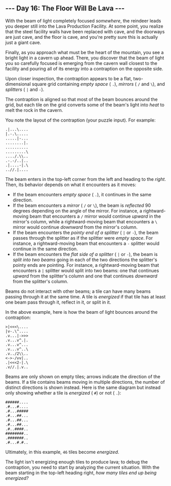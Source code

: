 ## \-\-\- Day 16: The Floor Will Be Lava ---

With the beam of light completely focused _somewhere_, the reindeer leads you
deeper still into the Lava Production Facility. At some point, you realize that
the steel facility walls have been replaced with cave, and the doorways are
just cave, and the floor is cave, and you're pretty sure this is actually just
a giant cave.

Finally, as you approach what must be the heart of the mountain, you see a
bright light in a cavern up ahead. There, you discover that the beam of light
you so carefully focused is emerging from the cavern wall closest to the
facility and pouring all of its energy into a contraption on the opposite side.

Upon closer inspection, the contraption appears to be a flat, two-dimensional
square grid containing _empty space_ ( `.`), _mirrors_ ( `/` and `\`), and
_splitters_ ( `|` and `-`).

The contraption is aligned so that most of the beam bounces around the grid,
but each tile on the grid converts some of the beam's light into _heat_ to melt
the rock in the cavern.

You note the layout of the contraption (your puzzle input). For example:

```
.|...\....
|.-.\.....
.....|-...
........|.
..........
.........\
..../.\\..
.-.-/..|..
.|....-|.\
..//.|....

```

The beam enters in the top-left corner from the left and heading to the
_right_. Then, its behavior depends on what it encounters as it moves:

- If the beam encounters _empty space_ ( `.`), it continues in the same
  direction.
- If the beam encounters a _mirror_ ( `/` or `\`), the beam is _reflected_ 90
  degrees depending on the angle of the mirror. For instance, a
  rightward-moving beam that encounters a `/` mirror would continue _upward_ in
  the mirror's column, while a rightward-moving beam that encounters a `\`
  mirror would continue _downward_ from the mirror's column.
- If the beam encounters the _pointy end of a splitter_ ( `|` or `-`), the beam
  passes through the splitter as if the splitter were _empty space_. For
  instance, a rightward-moving beam that encounters a `-` splitter would
  continue in the same direction.
- If the beam encounters the _flat side of a splitter_ ( `|` or `-`), the beam
  is _split into two beams_ going in each of the two directions the splitter's
  pointy ends are pointing. For instance, a rightward-moving beam that
  encounters a `|` splitter would split into two beams: one that continues
  _upward_ from the splitter's column and one that continues _downward_ from
  the splitter's column.

Beams do not interact with other beams; a tile can have many beams passing
through it at the same time. A tile is _energized_ if that tile has at least
one beam pass through it, reflect in it, or split in it.

In the above example, here is how the beam of light bounces around the
contraption:

```
>|<<<\....
|v-.\^....
.v...|->>>
.v...v^.|.
.v...v^...
.v...v^..\
.v../2\\..
<->-/vv|..
.|<<<2-|.\
.v//.|.v..

```

Beams are only shown on empty tiles; arrows indicate the direction of the
beams. If a tile contains beams moving in multiple directions, the number of
distinct directions is shown instead. Here is the same diagram but instead only
showing whether a tile is _energized_ ( `#`) or not ( `.`):

```
######....
.#...#....
.#...#####
.#...##...
.#...##...
.#...##...
.#..####..
########..
.#######..
.#...#.#..

```

Ultimately, in this example, `46` tiles become _energized_.

The light isn't energizing enough tiles to produce lava; to debug the
contraption, you need to start by analyzing the current situation. With the
beam starting in the top-left heading right, _how many tiles end up being
energized?_
